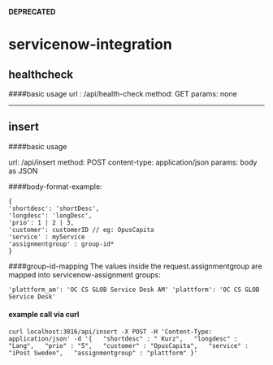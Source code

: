 **DEPRECATED**

# servicenow-integration

## healthcheck
####basic usage
url : /api/health-check
method: GET
params: none

----------

## insert
####basic usage

url: /api/insert
method: POST
content-type: application/json
params: body as JSON

####body-format-example:

    {
    'shortdesc': 'shortDesc',
    'longdesc': 'longDesc',
    'prio': 1 | 2 | 3,
    'customer': customerID // eg: OpusCapita
    'service' : myService
    'assignmentgroup' : group-id* 
    }


####group-id-mapping
The values inside the request.assignmentgroup are mapped into servicenow-assignment groups:

`
'plattform_am': 'OC CS GLOB Service Desk AM'
'plattform': 'OC CS GLOB Service Desk'
`

#### example call via curl
`curl localhost:3016/api/insert -X POST -H 'Content-Type: application/json' -d '{   "shortdesc" : "
Kurz",   "longdesc" : "Lang",   "prio" : "5",   "customer" : "OpusCapita",   "service" : "iPost Sweden",   "assignmentgroup" : "plattform" }'`
